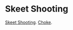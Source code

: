 # Skeet Shooting
[Skeet Shooting](https://en.wikipedia.org/wiki/Skeet_shooting). 
[Choke](https://en.wikipedia.org/wiki/Choke_(firearms)). 
